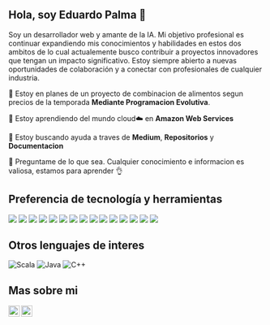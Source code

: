 ## Hola, soy Eduardo Palma 👋

Soy un desarrollador web y amante de la IA. Mi objetivo profesional es continuar expandiendo mis conocimientos y habilidades en estos dos ambitos de lo cual actualemente busco contribuir a proyectos innovadores que tengan un impacto significativo. Estoy siempre abierto a nuevas oportunidades de colaboración y a conectar con profesionales de cualquier industria.

 🔭 Estoy en planes de un proyecto de combinacion de alimentos segun precios de la temporada **Mediante Programacion Evolutiva**.
 
 🌱 Estoy aprendiendo del mundo cloud☁️ en **Amazon Web Services**
 
 🤔 Estoy buscando ayuda a traves de **Medium**, **Repositorios** y **Documentacion**
 
 💬 Preguntame de lo que sea. Cualquier conocimiento e informacion es valiosa, estamos para aprender 👌


## Preferencia de tecnología y herramientas

<img src = "https://img.shields.io/badge/-HTML5-E34F26?style=flat&logo=html5&logoColor=white"> <img src = "https://img.shields.io/badge/-CSS3-1572B6?style=flat&logo=css3&logoColor=white">
<img src="https://img.shields.io/badge/-Bootstrap-563D7C?style=flat&logo=bootstrap&logoColor=white">
<img src="https://img.shields.io/badge/-React-000000?style=flat&logo=react&logoColor=00c8ff">
<img src="https://img.shields.io/badge/-MongoDB-4DB33D?style=flat&logo=mongodb&logoColor=FFFFFF">
<img src="http://img.shields.io/badge/-Git-F1502F?style=flat&logo=git&logoColor=FFFFFF">
<img src="http://img.shields.io/badge/-Github-000000?style=flat&logo=github&logoColor=FFFFFF">
<img src="http://img.shields.io/badge/-VS%20Code-007ACC?style=flat&logo=visual%20studio%20code&logoColor=white">
<img src="https://img.shields.io/badge/AWS-232F3E?style=flat&logo=amazon-aws&logoColor=white">
<img src="https://img.shields.io/badge/PostgreSQL-336791?style=flat&logo=postgresql&logoColor=white">
<img src="https://img.shields.io/badge/Python-3776AB?style=flat&logo=python&logoColor=green">
<img src="https://img.shields.io/badge/C%23-0078D7?style=flat&logo=c-sharp&logoColor=white">
<img src="https://img.shields.io/badge/.NET-512BD4?style=flat&logo=.net&logoColor=white">
<img src="https://img.shields.io/badge/FastAPI-009688?style=flat&logo=fastapi&logoColor=white">
<img src="https://img.shields.io/badge/Next.js-000000?style=flat&logo=nextdotjs&logoColor=white">

## Otros lenguajes de interes

![Scala](https://img.shields.io/badge/Scala-DC322F?style=flat&logo=scala&logoColor=white)
![Java](https://img.shields.io/badge/Java-007396?style=flat&logo=java&logoColor=white)
![C++](https://img.shields.io/badge/C++-00599C?style=flat&logo=c%2B%2B&logoColor=white)

## Mas sobre mi

[<img align="left" alt="Souarvdey777" width="22px" src="https://www.svgrepo.com/show/514333/web-page.svg" />](https://www.eduardo-dev.space/)
[<img align="left" alt="Souarvdey777 | LinkedIn" width="22px" src="https://www.svgrepo.com/show/475661/linkedin-color.svg" />](https://www.linkedin.com/in/eduardo-palma-pizarro-7924022aa/?trk=opento_sprofile_details)

<!--
**EduardoPalma/EduardoPalma** is a ✨ _special_ ✨ repository because its `README.md` (this file) appears on your GitHub profile.

Here are some ideas to get you started:

- 🔭 I’m currently working on ...
- 🌱 I’m currently learning ...
- 👯 I’m looking to collaborate on ...
- 🤔 I’m looking for help with ...
- 💬 Ask me about ...
- 📫 How to reach me: ...
- 😄 Pronouns: ...
- ⚡ Fun fact: ...
-->
